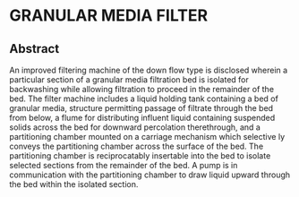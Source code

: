 # GRANULAR MEDIA FILTER

## Abstract
An improved filtering machine of the down flow type is disclosed wherein a particular section of a granular media filtration bed is isolated for backwashing while allowing filtration to proceed in the remainder of the bed. The filter machine includes a liquid holding tank containing a bed of granular media, structure permitting passage of filtrate through the bed from below, a flume for distributing influent liquid containing suspended solids across the bed for downward percolation therethrough, and a partitioning chamber mounted on a carriage mechanism which selective ly conveys the partitioning chamber across the surface of the bed. The partitioning chamber is reciprocatably insertable into the bed to isolate selected sections from the remainder of the bed. A pump is in communication with the partitioning chamber to draw liquid upward through the bed within the isolated section.